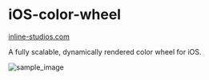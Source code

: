 iOS-color-wheel
===============

[inline-studios.com](http://inline-studios.com)

A fully scalable, dynamically rendered color wheel for iOS.

![sample_image](http://www.inline-studios.com/uploads/googlecode_color_picker.png)


